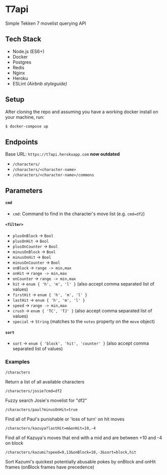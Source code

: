 # T7api

Simple Tekken 7 movelist querying API

## Tech Stack

- Node.js (ES6+)
- Docker
- Postgres
- Redis
- Nginx
- Heroku
- ESLint *(Airbnb styleguide)*

## Setup

After cloning the repo and assuming you have a working docker install on your machine, run:
```bash
$ docker-compose up
```

## Endpoints

Base URL: `https://t7api.herokuapp.com` **now outdated**

- `/characters/`
- `/characters/<character-name>`
- `/characters/<character-name>/commons`

## Parameters

#### `cmd`

- `cmd`: Command to find in the character's move list (e.g. `cmd=df2`)

#### `<filter>`

- `plusOnBlock` -> `Bool`
- `plusOnHit` -> `Bool`
- `plusOnCounter` -> `Bool`
- `minusOnBlock` -> `Bool`
- `minusOnHit` -> `Bool`
- `minusOnCounter` -> `Bool`
- `onBlock` -> `range -> min,max`
- `onHit` -> `range -> min,max`
- `onCounter` -> `range -> min,max`
- `hit` -> `enum { 'h', 'm', 'l' }` (also accept comma separated list of values)
- `firstHit` -> `enum { 'h', 'm', 'l' }`
- `lastHit` -> `enum { 'h', 'm', 'l' }`
- `speed` -> `range -> min,max`
- `crush` -> `enum { 'TC', 'TJ' }` (also accept comma separated list of values)
- `special` -> `String` (matches to the `notes` property on the `move` object)

#### `sort`

- `sort` -> `enum { 'block', 'hit', 'counter' }` (also accept comma separated list of values)

### Examples

```
/characters
```
Return a list of all available characters

```
/characters/josie?cmd=df2
```
Fuzzy search Josie's movelist for "df2"

```
/characters/paul?minusOnHit=true
```
Find all of Paul's punishable or 'loss of turn' on hit moves

```
/characters/kazuya?lastHit=m&onHit=10,-4
```
Find all of Kazuya's moves that end with a mid and are between +10 and -4 on block

```
/characters/kazumi?speed=9,13&onBlock=10,-3&sort=block,hit
```
Sort Kazumi's quickest potentially abusable pokes by onBlock and onHit frames (onBlock frames have precedence)


